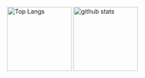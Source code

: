 <p align="left"> 
    <img alt="Top Langs" height="150px" src="https://github-readme-stats-git-masterrstaa-rickstaa.vercel.app/api/top-langs/?username=na2na-p&layout=compact&theme=radical&count_private=true">
    <img alt="github stats" height="150px" src="https://github-readme-stats-git-masterrstaa-rickstaa.vercel.app/api?username=na2na-p&theme=radical&show_icons=true">
</p>
